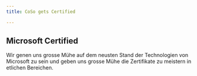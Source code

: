 ```yaml
---
title: CoSo gets Certified

---
```

## Microsoft Certified

Wir genen uns grosse Mühe auf dem neusten Stand der Technologien von Microsoft zu sein und geben uns grosse Mühe die Zertifikate zu meistern in etlichen Bereichen.